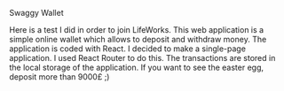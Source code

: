 Swaggy Wallet

Here is a test I did in order to join LifeWorks. This web application is a simple online wallet which allows to deposit and withdraw money.
The application is coded with React. I decided to make a single-page application. I used React Router to do this.
The transactions are stored in the local storage of the application. If you want to see the easter egg, deposit more than 9000£ ;)
